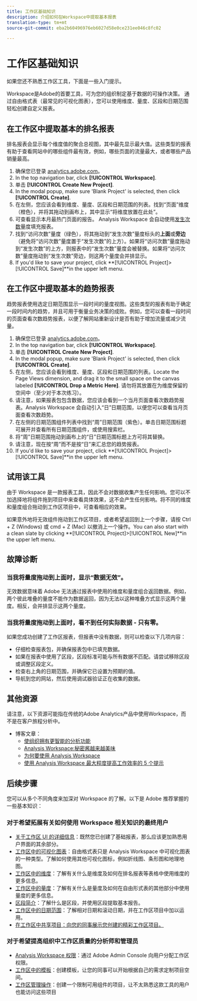 ```yaml
---
title: 工作区基础知识
description: 介绍如何在Workspace中提取基本报表
translation-type: tm+mt
source-git-commit: eba2b60496976eb6027d58e0ce231ee046c8fc02

---
```



# 工作区基础知识

如果您还不熟悉工作区工具，下面是一些入门提示。

Workspace是Adobe的首要工具，可为您的组织制定基于数据的可操作决策。 通过自由格式表（最常见的可视化图表），您可以使用维度、量度、区段和日期范围轻松创建自定义报表。

## 在工作区中提取基本的排名报表

排名报表会显示每个维度值的聚合总视图，其中最先显示最大值。这些类型的报表有助于查看网站中的哪些组件最有效，例如，哪些页面的流量最大，或者哪些产品销量最高。

1. 确保您已登录 [analytics.adobe.com](https://analytics.adobe.com)。
1. In the top navigation bar, click **[!UICONTROL Workspace]**.
1. 单击 **[!UICONTROL Create New Project]**.
1. In the modal popup, make sure &#39;Blank Project&#39; is selected, then click **[!UICONTROL Create]**.
1. 在左侧，您应该会看到维度、量度、区段和日期范围的列表。找到“页面”维度（橙色），并将其拖动到画布上，其中显示“将维度放置在此处”。
1. 可查看显示本月最热门页面的报告。 Analysis Workspace 会自动使用[发生次数](https://docs.adobe.com/content/help/en/analytics/components/variables/metrics/metrics-occurrences.html)量度填充报表。
1. 找到“访问次数”量度（绿色），将其拖动到“发生次数”量度标头的&#x200B;**上面**&#x200B;或&#x200B;**旁边**（避免将“访问次数”量度置于“发生次数”的上方）。如果将“访问次数”量度拖动到“发生次数”的上方，则报表中的“发生次数”量度会被替换。如果将“访问次数”量度拖动到“发生次数”旁边，则这两个量度会并排显示。
1. If you&#39;d like to save your project, click **[!UICONTROL Project]>[!UICONTROL Save]**in the upper left menu.

## 在工作区中提取基本的趋势报表

趋势报表使用选定日期范围显示一段时间的量度视图。这些类型的报表有助于确定一段时间内的趋势，并且可用于衡量业务决策的成败。例如，您可以查看一段时间的页面查看次数趋势报表，以便了解网站重新设计是否有助于增加流量或减少流量。

1. 确保您已登录 [analytics.adobe.com](https://analytics.adobe.com)。
1. In the top navigation bar, click **[!UICONTROL Workspace]**.
1. 单击 **[!UICONTROL Create New Project]**.
1. In the modal popup, make sure &#39;Blank Project&#39; is selected, then click **[!UICONTROL Create]**.
1. 在左侧，您应该会看到维度、量度、区段和日期范围的列表。Locate the Page Views dimension, and drag it to the small space on the canvas labeled **[!UICONTROL Drop a Metric Here]**. 请勿将其放置在为维度保留的空间中（至少对于本次练习）。
1. 请注意，如果报表包包含数据，您应该会看到一个当月页面查看次数趋势报表。Analysis Workspace 会自动引入“日”日期范围，以便您可以查看当月页面查看次数趋势。
1. 在左侧的日期范围组件列表中找到“周”日期范围（紫色）。单击日期范围标题可展开并查看所有日期范围组件，或使用搜索栏。
1. 将“周”日期范围拖动到画布上的“日”日期范围标题上方可将其替换。
1. 请注意，现在按“周”而不是按“日”来汇总您的趋势报表。
1. If you&#39;d like to save your project, click **[!UICONTROL Project]>[!UICONTROL Save]**in the upper left menu.

## 试用该工具

由于 Workspace 是一款报表工具，因此不会对数据收集产生任何影响。您可以不加选择地将组件拖到项目中来查看具体效果，这不会产生任何影响。将不同的维度和量度组合拖动到工作区项目中，可查看相应的效果。

如果意外地将无效组件拖动到工作区项目，或者希望返回到上一个步骤，请按 Ctrl + Z (Windows) 或 cmd + Z (Mac) 以撤消上一个操作。You can also start with a clean slate by clicking **[!UICONTROL Project]>[!UICONTROL New]**in the upper left menu.

## 故障诊断

### 当我将量度拖动到上面时，显示“数据无效”。

无效数据意味着 Adobe 无法通过报表中使用的维度和量度组合返回数据。例如，两个彼此堆叠的量度不能作为数据返回，因为无法以这种堆叠方式显示这两个量度。相反，会并排显示这两个量度。

### 当我将量度拖动到上面时，看不到任何实际数据 - 只有零。

如果您成功创建了工作区报表，但报表中没有数据，则可以检查以下几项内容：

* 仔细检查报表包，并确保报表包中已填充数据。
* 如果在报表中使用了区段，区段标准可能与所有数据不匹配。请尝试移除区段或调整区段定义。
* 检查右上角的日期范围，并确保它已设置为预期的值。
* 导航到您的网站，然后使用调试器验证正在收集的数据。

## 其他资源

请注意，以下资源可能指在传统的Adobe Analytics产品中使用Workspace，而不是在客户旅程分析中。

* 博客文章：
   * [使组织拥有更智能的分析功能](https://theblog.adobe.com/adobe-analytics-fall-2016-release-empowering-organizations-smarter-analysis/)
   * [Analysis Workspace:秘密酱越来越美味](https://theblog.adobe.com/analysis-workspace-secret-sauce-getting-tastier/)
   * [为何要使用 Analysis Workspace](https://theblog.adobe.com/why-you-should-be-using-analysis-workspace-in-adobe-analytics/)
   * [使用 Analysis Workspace 最大程度提高工作效率的 5 个提示](https://theblog.adobe.com/5-tips-maximize-productivity-analysis-workspace/)

## 后续步骤

您可以从多个不同角度来加深对 Workspace 的了解。以下是 Adobe 推荐掌握的一些基本知识：

### 对于希望拓展有关如何使用 Workspace 相关知识的最终用户

* [关于工作区 UI 的详细信息](https://docs.adobe.com/content/help/en/analytics/analyze/analysis-workspace/build-workspace-project/t-freeform-project.html)：既然您已创建了基础报表，那么应该更加熟悉用户界面的其余部分。
* [工作区中的可视化图表](https://docs.adobe.com/content/help/en/analytics/analyze/analysis-workspace/visualizations/freeform-analysis-visualizations.html)：自由格式表只是 Analysis Workspace 中可视化图表的一种类型。了解如何使用其他可视化图标，例如折线图、条形图和地理地图。
* [工作区中的维度](https://docs.adobe.com/content/help/en/analytics/analyze/analysis-workspace/components/dimensions/t-breakdown-fa.html)：了解有关什么是维度及如何在排名报表等表格中使用维度的更多信息。
* [工作区中的量度](https://docs.adobe.com/content/help/en/analytics/analyze/analysis-workspace/components/apply-create-metrics.html)：了解有关什么是量度及如何在自由形式表的其他部分中使用量度的更多信息。
* [区段简介](https://docs.adobe.com/content/help/en/analytics/analyze/analysis-workspace/components/t-freeform-project-segment.html)：了解什么是区段，并使用区段提取基本报告。
* [工作区中的日期范围](https://docs.adobe.com/content/help/en/analytics/analyze/analysis-workspace/components/calendar-date-ranges/calendar.html)：了解相对日期和滚动日期，并在工作区项目中加以运用。
* [在工作区中共享项目：向您的同事展示您创建的精彩工作区项目。](https://docs.adobe.com/content/help/en/analytics/analyze/analysis-workspace/curate-share/curate.html)

### 对于希望提高组织中工作区质量的分析师和管理员

* [Analysis Workspace 权限](https://docs.adobe.com/content/help/en/core-services/interface/manage-users-and-products/admin-getting-started.html)：通过 Adobe Admin Console 向用户分配工作区权限。
* [工作区中的模板](https://docs.adobe.com/content/help/en/analytics/analyze/analysis-workspace/build-workspace-project/starter-projects.html)：创建模板，让您的同事可以开始根据自己的需求定制项目空间。
* [工作区管理操作](https://docs.adobe.com/content/help/en/analytics/analyze/analysis-workspace/curate-share/curate.html)：创建一个限制可用组件的项目，让不太熟悉这款工具的用户也能访问这些项目
